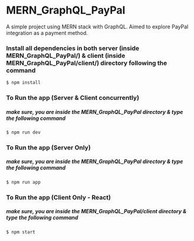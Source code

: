 # MERN_GraphQL_PayPal
A simple project using MERN stack with GraphQL. Aimed to explore PayPal integration as a payment method.

### Install all dependencies in both server (inside MERN_GraphQL_PayPal/) & client (inside MERN_GraphQL_PayPal/client/) directory following the command

```sh
$ npm install
```

### To Run the app (Server & Client concurrently)

##### make sure, you are inside the MERN_GraphQL_PayPal directory & type the following command

```sh
$ npm run dev
```

### To Run the app (Server Only)

##### make sure, you are inside the MERN_GraphQL_PayPal directory & type the following command

```sh
$ npm run app
```

### To Run the app (Client Only - React)

##### make sure, you are inside the MERN_GraphQL_PayPal/client directory & type the following command

```sh
$ npm start
```
